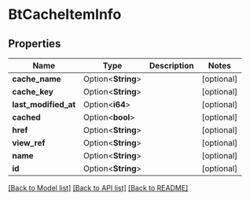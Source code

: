 # BtCacheItemInfo

## Properties

Name | Type | Description | Notes
------------ | ------------- | ------------- | -------------
**cache_name** | Option<**String**> |  | [optional]
**cache_key** | Option<**String**> |  | [optional]
**last_modified_at** | Option<**i64**> |  | [optional]
**cached** | Option<**bool**> |  | [optional]
**href** | Option<**String**> |  | [optional]
**view_ref** | Option<**String**> |  | [optional]
**name** | Option<**String**> |  | [optional]
**id** | Option<**String**> |  | [optional]

[[Back to Model list]](../README.md#documentation-for-models) [[Back to API list]](../README.md#documentation-for-api-endpoints) [[Back to README]](../README.md)


